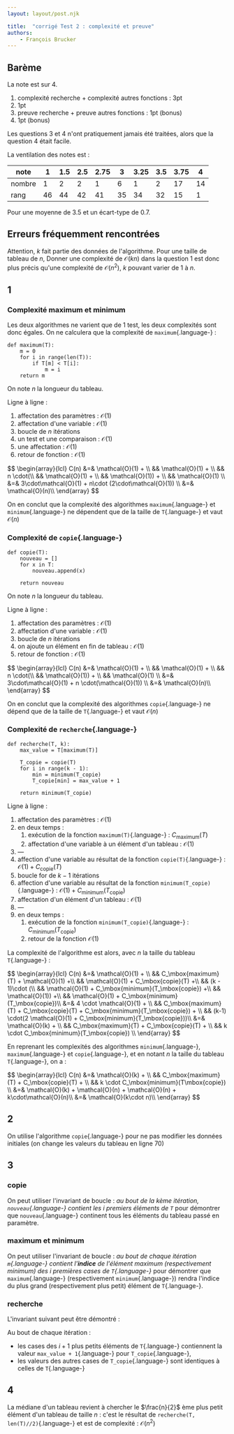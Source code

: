 ```yaml
---
layout: layout/post.njk

title:  "corrigé Test 2 : complexité et preuve"
authors:
    - François Brucker
---
```


## Barème

La note est sur 4.

1. complexité recherche + complexité autres fonctions : 3pt
2. 1pt
3. preuve recherche + preuve autres fonctions : 1pt (bonus)
4. 1pt (bonus)

Les questions 3 et 4 n'ont pratiquement jamais été traitées, alors que la question 4 était facile.

La ventilation des notes est :

|note  | 1  | 1.5 | 2.5 | 2.75| 3   |3.25 | 3.5 |3.75 | 4 |
-------|----|-----|-----|-----|-----|-----|-----|-----|---|
|nombre|1   |2    |2    |1    |6    |1    |  2  |  17 |14 |
|rang  |46  | 44  | 42  | 41  | 35  |34   |32   | 15  | 1 |

Pour une moyenne de 3.5 et un écart-type de 0.7.

## Erreurs fréquemment rencontrées

Attention, $k$ fait partie des données de l'algorithme. Pour une taille de tableau de $n$, Donner une complexité de $\mathcal{O}(kn)$ dans la question 1 est donc plus précis qu'une complexité de $\mathcal{O}(n^2)$, $k$ pouvant varier de $1$ à $n$.

## 1

### Complexité maximum et minimum

Les deux algorithmes ne varient que de 1 test, les deux complexités sont donc égales. On ne calculera que la complexité de `maximum`{.language-} :

```python/
def maximum(T):
    m = 0
    for i in range(len(T)):
        if T[m] < T[i]:
            m = i
    return m

```

On note $n$ la longueur du tableau.

Ligne à ligne :

1. affectation des paramètres : $\mathcal{O}(1)$
2. affectation d'une variable : $\mathcal{O}(1)$
3. boucle de $n$ itérations
4. un test et une comparaison : $\mathcal{O}(1)$
5. une affectation : $\mathcal{O}(1)$
6. retour de fonction : $\mathcal{O}(1)$

<div>
$$
\begin{array}{lcl}
C(n) &=& \mathcal{O}(1) + \\
&& \mathcal{O}(1) + \\
&& n \cdot(\\
&& \mathcal{O}(1) + \\
&& \mathcal{O}(1)) + \\
&& \mathcal{O}(1) \\
&=& 3\cdot\mathcal{O}(1) + n\cdot (2\cdot\mathcal{O}(1)) \\
&=& \mathcal{O}(n)\\
\end{array}
$$
</div>

On en conclut que la complexité des algorithmes `maximum`{.language-} et `minimum`{.language-} ne dépendent que de la taille de `T`{.language-} et vaut $\mathcal{O}(n)$

### Complexité de `copie`{.language-}

```python/
def copie(T):
    nouveau = []
    for x in T:
        nouveau.append(x)

    return nouveau
```

On note $n$ la longueur du tableau.

Ligne à ligne :

1. affectation des paramètres : $\mathcal{O}(1)$
2. affectation d'une variable : $\mathcal{O}(1)$
3. boucle de $n$ itérations
4. on ajoute un élément en fin de tableau : $\mathcal{O}(1)$
5. retour de fonction : $\mathcal{O}(1)$

<div>
$$
\begin{array}{lcl}
C(n) &=& \mathcal{O}(1) + \\
&& \mathcal{O}(1) + \\
&& n \cdot(\\
&& \mathcal{O}(1)) + \\
&& \mathcal{O}(1) \\
&=& 3\cdot\mathcal{O}(1) + n \cdot(\mathcal{O}(1)) \\
&=& \mathcal{O}(n)\\
\end{array}
$$
</div>

On en conclut que la complexité des algorithmes `copie`{.language-} ne dépend que de la taille de `T`{.language-} et vaut $\mathcal{O}(n)$

### Complexité de `recherche`{.language-}

```python/
def recherche(T, k):
    max_value = T[maximum(T)]

    T_copie = copie(T)
    for i in range(k - 1):
        min = minimum(T_copie)
        T_copie[min] = max_value + 1

    return minimum(T_copie)
```

Ligne à ligne :

1. affectation des paramètres : $\mathcal{O}(1)$
2. en deux temps :
   1. exécution de la fonction `maximum(T)`{.language-} : $C_\mbox{maximum}(T)$
   2. affectation d'une variable à un élément d'un tableau : $\mathcal{O}(1)$
3. —
4. affection d'une variable au résultat de la fonction `copie(T)`{.language-} : $\mathcal{O}(1) + C_\mbox{copie}(T)$
5. boucle for de $k-1$ itérations
6. affection d'une variable au résultat de la fonction `minimum(T_copie)`{.language-} : $\mathcal{O}(1) + C_{\mbox{minimum}}(T_\mbox{copie})$
7. affectation d'un élément d'un tableau : $\mathcal{O}(1)$
8. —
9. en deux temps :
   1. exécution de la fonction `minimum(T_copie)`{.language-} : $C_{\mbox{minimum}}(T_\mbox{copie})$
   2. retour de la fonction $\mathcal{O}(1)$

La complexité de l'algorithme est alors, avec $n$ la taille du tableau `T`{.language-} :

<div>
$$
\begin{array}{lcl}
C(n) &=& \mathcal{O}(1) + \\
&& C_\mbox{maximum}(T) + \mathcal{O}(1) +\\
&& \mathcal{O}(1) + C_\mbox{copie}(T) +\\
&& (k - 1)\cdot (\\
&& \mathcal{O}(1) + C_\mbox{minimum}(T_\mbox{copie}) +\\
&& \mathcal{O}(1)) +\\
&& \mathcal{O}(1) + C_\mbox{minimum}(T_\mbox{copie})\\
&=& 4 \cdot \mathcal{O}(1) + \\
&& C_\mbox{maximum}(T) + C_\mbox{copie}(T) + C_\mbox{minimum}(T_\mbox{copie}) + \\
&& (k-1) \cdot(2 \mathcal{O}(1) + C_\mbox{minimum}(T_\mbox{copie}))\\
&=& \mathcal{O}(k) + \\
&& C_\mbox{maximum}(T) + C_\mbox{copie}(T) + \\
&& k \cdot C_\mbox{minimum}(T_\mbox{copie}) \\
\end{array}
$$
</div>

En reprenant les complexités des algorithmes `minimum`{.language-}, `maximum`{.language-} et `copie`{.language-}, et en notant $n$ la taille du tableau `T`{.language-}, on a :

<div>
$$
\begin{array}{lcl}
C(n) &=& \mathcal{O}(k) + \\
&& C_\mbox{maximum}(T) + C_\mbox{copie}(T) + \\
&& k \cdot C_\mbox{minimum}(T\mbox{copie}) \\
&=& \mathcal{O}(k) + \mathcal{O}(n) + \mathcal{O}(n) + k\cdot\mathcal{O}(n)\\
&=&  \mathcal{O}(k\cdot n)\\
\end{array}
$$
</div>

## 2

On utilise l'algorithme `copie`{.language-} pour ne pas modifier les données initiales (on change les valeurs du tableau en ligne 70)

## 3

### copie

On peut utiliser l'invariant de boucle : *au bout de la $k$ème itération, `nouveau`{.language-} contient les $i$ premiers éléments de `T`* pour démontrer que `nouveau`{.language-} continent tous les éléments du tableau passé en paramètre.

### maximum et minimum

On peut utiliser l'invariant de boucle : *au bout de chaque itération `m`{.language-} contient l'**indice** de l'élément maximum (respectivement minimum) des $i$ premières cases de `T`{.language-}* pour démontrer que `maximum`{.language-} (respectivement `minimum`{.language-}) rendra l'indice du plus grand (respectivement plus petit) élément de `T`{.language-}.

### recherche

L'invariant suivant peut être démontré :

Au bout de chaque itération :

* les cases des $i+1$ plus petits éléments de `T`{.language-} contiennent la valeur `max_value + 1`{.language-} pour `T_copie`{.language-},
* les valeurs des autres cases de `T_copie`{.language-} sont identiques à celles de `T`{.language-}

## 4

La médiane d'un tableau revient à chercher le $\frac{n}{2}$ ème plus petit élément d'un tableau de taille $n$ : c'est le résultat de `recherche(T, len(T)//2)`{.language-} et est de complexité : $\mathcal{O}(n^2)$
